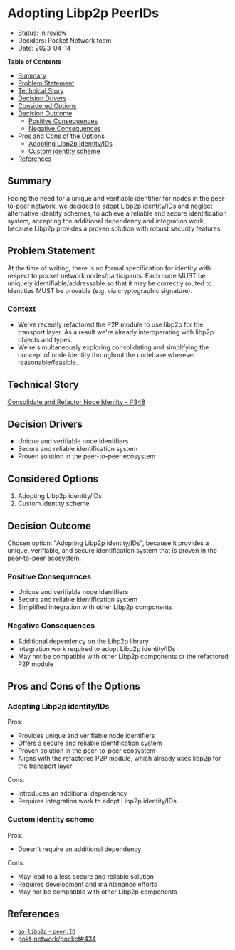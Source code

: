 # Adopting Libp2p PeerIDs <!-- omit in toc -->

- Status: in review
- Deciders: Pocket Network team
- Date: 2023-04-14

**Table of Contents**

- [Summary](#summary-)
- [Problem Statement](#problem-statement-)
- [Technical Story](#technical-story-)
- [Decision Drivers](#decision-drivers-)
- [Considered Options](#considered-options-)
- [Decision Outcome](#decision-outcome-)
    - [Positive Consequences](#positive-consequences-)
    - [Negative Consequences](#negative-consequences-)
- [Pros and Cons of the Options](#pros-and-cons-of-the-options-)
    - [Adopting Libp2p identity/IDs](#adopting-libp2p-identityids)
    - [Custom identity scheme](#custom-identity-scheme)
- [References](#references-)

## Summary <!-- required -->

Facing the need for a unique and verifiable identifier for nodes in the peer-to-peer network, we decided to adopt Libp2p identity/IDs and neglect alternative identity schemes, to achieve a reliable and secure identification system, accepting the additional dependency and integration work, because Libp2p provides a proven solution with robust security features.

## Problem Statement <!-- required -->

At the time of writing, there is no formal specification for identity with respect to pocket network nodes/participants.
Each node MUST be uniquely identifiable/addressable so that it may be correctly routed to.
Identities MUST be provable (e.g. via cryptographic signature).

### Context <!-- optional -->

- We've recently refactored the P2P module to use libp2p for the transport layer. As a result we're already interoperating with libp2p objects and types.
- We're simultaneously exploring consolidating and simplifying the concept of node identity throughout the codebase wherever reasonable/feasible.

## Technical Story <!-- optional -->

[Consolidate and Refactor Node Identity - #348](https://github.com/pokt-network/pocket/issue/348)

## Decision Drivers <!-- optional -->

- Unique and verifiable node identifiers
- Secure and reliable identification system
- Proven solution in the peer-to-peer ecosystem

## Considered Options <!-- required -->

1. Adopting Libp2p identity/IDs
2. Custom identity scheme

## Decision Outcome <!-- required -->

Chosen option: "Adopting Libp2p identity/IDs", because it provides a unique, verifiable, and secure identification system that is proven in the peer-to-peer ecosystem.

### Positive Consequences <!-- optional -->

- Unique and verifiable node identifiers
- Secure and reliable identification system
- Simplified integration with other Libp2p components

### Negative Consequences <!-- optional -->

- Additional dependency on the Libp2p library
- Integration work required to adopt Libp2p identity/IDs
- May not be compatible with other Libp2p components or the refactored P2P module

## Pros and Cons of the Options <!-- required -->

### Adopting Libp2p identity/IDs

Pros:

- Provides unique and verifiable node identifiers
- Offers a secure and reliable identification system
- Proven solution in the peer-to-peer ecosystem
- Aligns with the refactored P2P module, which already uses libp2p for the transport layer

Cons:

- Introduces an additional dependency
- Requires integration work to adopt Libp2p identity/IDs

### Custom identity scheme

Pros:

- Doesn't require an additional dependency

Cons:

- May lead to a less secure and reliable solution
- Requires development and maintenance efforts
- May not be compatible with other Libp2p components

## References <!-- optional -->

- [`go-libp2p` - `peer.ID`](https://pkg.go.dev/github.com/libp2p/go-libp2p@v0.27.1/core/peer#ID)
- [pokt-network/pocket#434](https://github.com/pokt-network/pocket/issue/434)